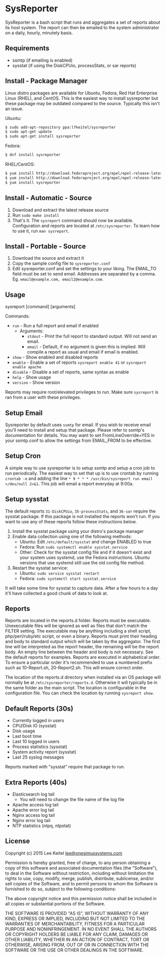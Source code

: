 SysReporter
===========

SysReporter is a bash script that runs and aggregates a set of reports about its host system. The report can then be emailed to the system administrator on a daily, hourly, minutely basis.

Requirements
------------

* ssmtp (if emailing is enabled)
* sysstat (if using the DiskCPUio, processStats, or sar reports)

Install - Package Manager
-------------------------

Linux distro packages are available for Ubuntu, Fedora, Red Hat Enterprise Linux (RHEL), and CentOS. This is the easiest way to install sysreporter but these package may be outdated compared to the source. Typically this isn't an issue.

Ubuntu:

```bash
$ sudo add-apt-repository ppa:lfkeitel/sysreporter
$ sudo apt-get update
$ sudo apt-get install sysreporter
```

Fedora:

```bash
$ dnf install sysreporter
```

RHEL/CentOS:

```bash
$ yum install http://download.fedoraproject.org/epel/epel-release-latest-7.noarch.rpm  For RHEL/CentOS 7 (if EPEL is not already installed)
$ yum install http://download.fedoraproject.org/epel/epel-release-latest-6.noarch.rpm  For RHEL/CentOS 6 (if EPEL is not already installed)
$ yum install sysreporter
```

Install - Automatic - Source
----------------------------

1. Download and extract the latest release source
2. Run `sudo make install`
3. That's it. The `sysreport` command should now be available. Configuration and reports are located at `/etc/sysreporter`. To learn how to use it, run `man sysreport`.

Install - Portable - Source
---------------------------

1. Download the source and extract it
2. Copy the sample config file to `sysreporter.conf`
3. Edit sysreporter.conf and set the settings to your liking. The EMAIL_TO field must be set to send email. Addresses are separated by a comma. Eg. `email@example.com, email2@example.com`.

Usage
-----

sysreport [command] [arguments]

Commands:

- `run` - Run a full report and email if enabled
	- Arguments:
		- `stdout` - Print the full report to standard output. Will not send an email.
		- `email` - Default, if no argument is given this is implied. Will compile a report as usual and email if email is enabled.
- `show` - Show enabled and disabled reports
- `enable` - Enable a set of reports `sysreport enable 41` or `sysreport enable apache`
- `disable` - Disable a set of reports, same syntax as enable
- `help` - Show usage
- `version` - Show version

Reports may require root/elevated privileges to run. Make sure `sysreport` is ran from a user with these privileges.

Setup Email
-----------

Sysreporter by default uses `ssmtp` for email. If you wish to receive email you'll need to install and setup that package. Please refer to ssmtp's documentation for details.  You may want to set FromLineOverride=YES in your ssmtp.conf to allow the settings from EMAIL_FROM to be effective.

Setup Cron
----------

A simple way to use sysreporter is to setup ssmtp and setup a cron job to run periodically. The easiest way to set that up is to use crontab by running `crontab -e` and adding the line `* 9 * * * /usr/bin/sysreport run email >/dev/null 2>&1`. This job will email a report everyday at 9:00a.

Setup sysstat
-------------

The default reports `31-DiskCPUio`, `35-processStats`, and `36-sar` require the sysstat package. If this package is not installed the reports won't run. If you want to use any of these reports follow these instructions below.

1. Install the sysstat package using your distro's package manager
2. Enable data collection using one of the following methods:
	- Ubuntu: Edit `/etc/default/sysstat` and change ENABLED to true
	- Fedora: Run `sudo systemctl enable sysstat.service`
	- Other: Check for the sysstat config file and if it doesn't exist and your system uses systemd, use the Fedora instructions. Ubuntu versions that use systemd still use the old config file method.
3. Restart the sysstat service:
	- Ubuntu: `sudo service sysstat restart`
	- Fedora: `sudo systemctl start sysstat.service`

It will take some time for sysstat to capture data. After a few hours to a day it'll have collected a good chunk of data to look at.

Reports
-------

Reports are located in the reports.d folder. Reports must be executable. Unexecutable files will be ignored as well as files that don't match the FILTER setting. The executable may be anything including a shell script, php/perl/ruby/etc script, or even a binary. Reports must print their heading and body to standard output which will be taken by the aggregator. The first line will be interpreted as the report header, the remaining will be the report body. An empty line between the header and body is not necessary. See the default reports for examples. Reports are executed in alphabetical order. To ensure a particular order it's recommended to use a numbered prefix such as 10-Report.sh, 20-Report2.sh. This will ensure correct order.

The location of the reports.d directory when installed via an OS package will normally be at `/etc/sysreporter/reports.d`. Otherwise it will typically be in the same folder as the main script. The location is configurable in the configuration file. You can check the location by running `sysreport show`.

Default Reports (30s)
---------------------

* Currently logged in users
* CPU/Disk IO (sysstat)
* Disk usage
* Last boot time
* Last 10 logged in users
* Process statistics (sysstat)
* System activity report (sysstat)
* Last 25 syslog messages

Reports marked with "sysstat" require that package to run.

Extra Reports (40s)
-------------------

* Elasticsearch log tail
	- You will need to change the file name of the log file
* Apache access log tail
* Apache error log tail
* Nginx access log tail
* Nginx error log tail
* NTP statistics (ntpq, ntpstat)

License
-------

Copyright (c) 2015 Lee Keitel <lee@onesimussystems.com>

Permission is hereby granted, free of charge, to any person obtaining a copy
of this software and associated documentation files (the "Software"), to deal
in the Software without restriction, including without limitation the rights
to use, copy, modify, merge, publish, distribute, sublicense, and/or sell
copies of the Software, and to permit persons to whom the Software is
furnished to do so, subject to the following conditions:

The above copyright notice and this permission notice shall be included in
all copies or substantial portions of the Software.

THE SOFTWARE IS PROVIDED "AS IS", WITHOUT WARRANTY OF ANY KIND, EXPRESS OR
IMPLIED, INCLUDING BUT NOT LIMITED TO THE WARRANTIES OF MERCHANTABILITY,
FITNESS FOR A PARTICULAR PURPOSE AND NONINFRINGEMENT.  IN NO EVENT SHALL THE
AUTHORS OR COPYRIGHT HOLDERS BE LIABLE FOR ANY CLAIM, DAMAGES OR OTHER
LIABILITY, WHETHER IN AN ACTION OF CONTRACT, TORT OR OTHERWISE, ARISING FROM,
OUT OF OR IN CONNECTION WITH THE SOFTWARE OR THE USE OR OTHER DEALINGS IN
THE SOFTWARE.
